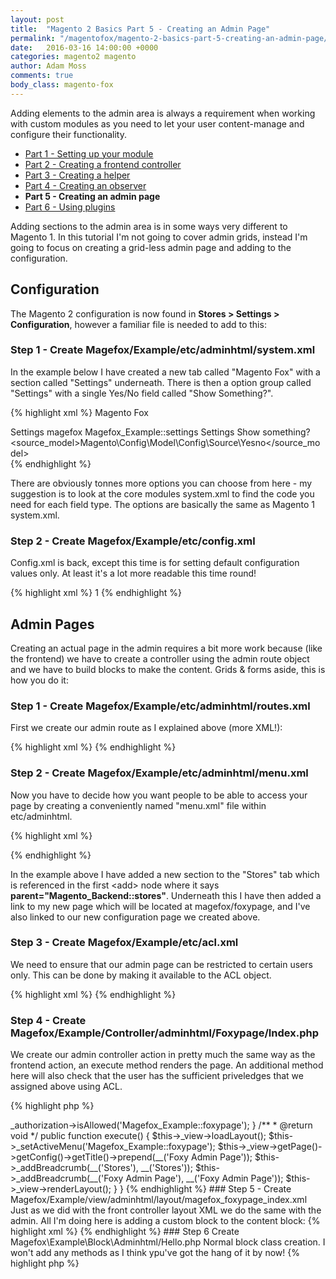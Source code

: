 ```yaml
---
layout: post
title:  "Magento 2 Basics Part 5 - Creating an Admin Page"
permalink: "/magentofox/magento-2-basics-part-5-creating-an-admin-page/"
date:   2016-03-16 14:00:00 +0000
categories: magento2 magento
author: Adam Moss
comments: true
body_class: magento-fox
---
```


Adding elements to the admin area is always a requirement when working with custom modules as you need to let your user content-manage and configure their functionality.

- [Part 1 - Setting up your module](/magentofox/magento-2-basics-part-1-setting-up-your-module/)
- [Part 2 - Creating a frontend controller](/magentofox/magento-2-basics-part-2-creating-a-frontend-controller/)
- [Part 3 - Creating a helper](/magentofox/magento-2-basics-part-3-creating-a-helper/)
- [Part 4 - Creating an observer](/magentofox/magento-2-basics-part-4-creating-an-observer/)
- **Part 5 - Creating an admin page**
- [Part 6 - Using plugins](/magentofox/magento-2-basics-part-6-using-plugins/)

Adding sections to the admin area is in some ways very different to Magento 1. In this tutorial I'm not going to cover admin grids, instead I'm going to focus on creating a grid-less admin page and adding to the configuration.

## Configuration

The Magento 2 configuration is now found in **Stores > Settings > Configuration**, however a familiar file is needed to add to this:

### Step 1 - Create Magefox/Example/etc/adminhtml/system.xml

In the example below I have created a new tab called "Magento Fox" with a section called "Settings" underneath. There is then a option group called "Settings" with a single Yes/No field called "Show Something?".

{% highlight xml %}
<config xmlns:xsi="http://www.w3.org/2001/XMLSchema-instance" xsi:noNamespaceSchemaLocation="urn:magento:module:Magento_Config:etc/system_file.xsd">
    <system>
        <tab id="magefox" translate="label" sortOrder="200">
            <label>Magento Fox</label>
        </tab>
        <section id="magefox" translate="label" type="text" sortOrder="110" showInDefault="1" showInWebsite="1"
                 showInStore="1">
            <label>Settings</label>
            <tab>magefox</tab>
            <resource>Magefox_Example::settings</resource>
            <group id="settings" translate="label" type="text" sortOrder="120" showInDefault="1" showInWebsite="1"
                   showInStore="1">
                <label>Settings</label>
                <field id="showsomething" translate="label" type="select" sortOrder="10" showInDefault="1" showInWebsite="1" showInStore="1">
                    <label>Show something?</label>
                    <source_model>Magento\Config\Model\Config\Source\Yesno</source_model>
                </field>
            </group>
        </section>
    </system>
</config>
{% endhighlight %}

There are obviously tonnes more options you can choose from here - my suggestion is to look at the core modules system.xml to find the code you need for each field type. The options are basically the same as Magento 1 system.xml.

### Step 2 - Create Magefox/Example/etc/config.xml

Config.xml is back, except this time is for setting default configuration values only. At least it's a lot more readable this time round!

{% highlight xml %}
<config xmlns:xsi="http://www.w3.org/2001/XMLSchema-instance" xsi:noNamespaceSchemaLocation="urn:magento:module:Magento_Store:etc/config.xsd">
    <default>
        <magefox>
            <settings>
                <showsomething>1</showsomething>
            </settings>
        </magefox>
    </default>
</config>
{% endhighlight %}

## Admin Pages

Creating an actual page in the admin requires a bit more work because (like the frontend) we have to create a controller using the admin route object and we have to build blocks to make the content. Grids & forms aside, this is how you do it:

### Step 1 - Create Magefox/Example/etc/adminhtml/routes.xml

First we create our admin route as I explained above (more XML!):

{% highlight xml %}
<config xmlns:xsi="http://www.w3.org/2001/XMLSchema-instance" xsi:noNamespaceSchemaLocation="urn:magento:framework:App/etc/routes.xsd">
    <router id="admin">
        <route id="magefox" frontName="magefox">
            <module name="Magefox_Example" />
        </route>
    </router>
</config>
{% endhighlight %}

### Step 2 - Create Magefox/Example/etc/adminhtml/menu.xml

Now you have to decide how you want people to be able to access your page by creating a conveniently named "menu.xml" file within etc/adminhtml.

{% highlight xml %}
<config xmlns:xsi="http://www.w3.org/2001/XMLSchema-instance" xsi:noNamespaceSchemaLocation="urn:magento:module:Magento_Backend:etc/menu.xsd">
    <menu>
        <add id="Magefox_Example::magefox_stores" title="Magento Fox" module="Magefox_Example" sortOrder="50" parent="Magento_Backend::stores" resource="Magefox_Example::magefox_stores" />
        <add id="Magefox_Example::test" title="Test" module="Magefox_Example" sortOrder="10" parent="Magefox_Example::magefox_stores" action="magefox/foxypage" resource="Magefox_Example::test"/>
        <add id="Magefox_Example::settings" title="Settings" module="Magefox_Example" sortOrder="20" parent="Magefox_Example::magefox_stores" action="adminhtml/system_config/edit/section/magefox" resource="Magefox_Example::settings"/>
    </menu>
</config>
{% endhighlight %}

In the example above I have added a new section to the "Stores" tab which is referenced in the first &lt;add&gt; node where it says **parent="Magento_Backend::stores"**. Underneath this I have then added a link to my new page which will be located at magefox/foxypage, and I've also linked to our new configuration page we created above.

### Step 3 - Create Magefox/Example/etc/acl.xml

We need to ensure that our admin page can be restricted to certain users only. This can be done by making it available to the ACL object.

{% highlight xml %}
<config xmlns:xsi="http://www.w3.org/2001/XMLSchema-instance" xsi:noNamespaceSchemaLocation="urn:magento:framework:Acl/etc/acl.xsd">
    <acl>
        <resources>
            <resource id="Magento_Backend::admin">
                <resource id="Magento_Backend::stores">
                    <resource id="Magefox_Example::magefox_stores" title="Magento Fox" sortOrder="10" >
                        <resource id="Magefox_Example::test" title="Test" sortOrder="10"/>
                        <resource id="Magefox_Example::settings" title="Settings" sortOrder="20"/>
                    </resource>
                </resource>
            </resource>
        </resources>
    </acl>
</config>
{% endhighlight %}

### Step 4 - Create Magefox/Example/Controller/adminhtml/Foxypage/Index.php

We create our admin controller action in pretty much the same way as the frontend action, an execute method renders the page. An additional method here will also check that the user has the sufficient priveledges that we assigned above using ACL.

{% highlight php %}
<?php
namespace Magefox\Example\Controller\Adminhtml\Foxypage;

class Index extends \Magento\Backend\App\Action
{
    /**
     * Check if user has enough privileges
     *
     * @return bool
     */
    protected function _isAllowed()
    {
        return $this->_authorization->isAllowed('Magefox_Example::foxypage');
    }

    /**
     * @return void
     */
    public function execute()
    {
        $this->_view->loadLayout();

        $this->_setActiveMenu('Magefox_Example::foxypage');
        $this->_view->getPage()->getConfig()->getTitle()->prepend(__('Foxy Admin Page'));

        $this->_addBreadcrumb(__('Stores'), __('Stores'));
        $this->_addBreadcrumb(__('Foxy Admin Page'), __('Foxy Admin Page'));

        $this->_view->renderLayout();
    }
}
{% endhighlight %}

### Step 5 - Create Magefox/Example/view/adminhtml/layout/magefox_foxypage_index.xml

Just as we did with the front controller layout XML we do the same with the admin. All I'm doing here is adding a custom block to the content block:

{% highlight xml %}
<page xmlns:xsi="http://www.w3.org/2001/XMLSchema-instance" xsi:noNamespaceSchemaLocation="urn:magento:framework:View/Layout/etc/page_configuration.xsd">
    <body>
        <referenceContainer name="content">
            <block name="hello.admin" class="\Magefox\Example\Block\Adminhtml\Hello"
                   template="hello.phtml" />
        </referenceContainer>
    </body>
</page>
{% endhighlight %}

### Step 6 Create Magefox\Example\Block\Adminhtml/Hello.php

Normal block class creation. I won't add any methods as I think ypu've got the hang of it by now!

{% highlight php %}
<?php
namespace Magefox\Example\Block\Adminhtml;

class Hello extends \Magento\Backend\Block\Template
{
    // methods here
}
{% endhighlight %}

### Step 7 Create Magefox/Example/view/adminhtml/templates/hello.phtml

Create your template file, add some content and you will see it magically appear within the content of your admin page.

I'm pretty sure you're XML-ed out by now so I'll leave this tutorial here, thanks for reading!